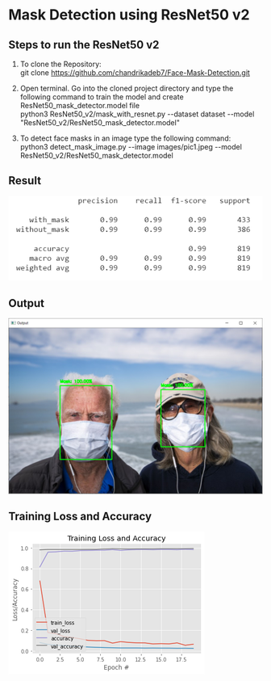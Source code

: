 # Mask Detection using ResNet50 v2 

## Steps to run the ResNet50 v2

1. To clone the Repository: <br>
git clone https://github.com/chandrikadeb7/Face-Mask-Detection.git

2. Open terminal. Go into the cloned project directory and type the following command to train the model and create ResNet50_mask_detector.model file <br>
python3 ResNet50_v2/mask_with_resnet.py --dataset dataset --model "ResNet50_v2/ResNet50_mask_detector.model"

3. To detect face masks in an image type the following command: <br>
python3 detect_mask_image.py --image images/pic1.jpeg --model ResNet50_v2/ResNet50_mask_detector.model


## Result 

![alt text](Readme_images/Matrix.png)

## Output
![alt text](Readme_images/output.png)

## Training Loss and Accuracy 
![alt text](Readme_images/Graph.png)


